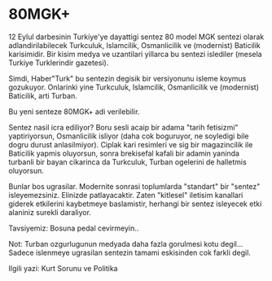 # 80MGK+

12 Eylul darbesinin Turkiye'ye dayattigi sentez 80 model MGK sentezi olarak adlandirilabilecek Turkculuk, Islamcilik, Osmanlicilik ve (modernist) Baticilik karisimidir. Bir kisim medya ve uzantilari yillarca bu sentezi islediler (mesela Turkiye Turklerindir gazetesi).

Simdi, Haber"Turk" bu sentezin degisik bir versiyonunu isleme koymus gozukuyor. Onlarinki yine Turkculuk, Islamcilik, Osmanlicilik ve (modernist) Baticilik, arti Turban.

Bu yeni senteze 80MGK+ adi verilebilir.

Sentez nasil icra ediliyor? Boru sesli acaip bir adama "tarih fetisizmi" yaptiriyorsun, Osmanlicilik isliyor (daha cok boguruyor, ne soyledigi bile dogru durust anlasilmiyor). Ciplak kari resimleri ve sig bir magazincilik ile Baticilik yapmis oluyorsun, sonra brekisefal kafali bir adamin yaninda turbanli bir bayan cikarinca da Turkculuk, Turban ogelerini de halletmis oluyorsun.

Bunlar bos ugrasilar. Modernite sonrasi toplumlarda "standart" bir "sentez" isleyemezsiniz. Elinizde patlayacaktir. Zaten "kitlesel" iletisim kanallari giderek etkilerini kaybetmeye baslamistir, herhangi bir sentez isleyecek etki alaniniz surekli daraliyor.

Tavsiyemiz: Bosuna pedal cevirmeyin..

Not: Turban ozgurlugunun medyada daha fazla gorulmesi kotu degil... Sadece islenmeye ugrasilan sentezin tamami eskisinden cok farkli degil.

Ilgili yazi: Kurt Sorunu ve Politika

